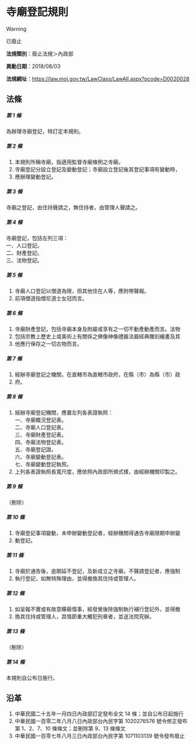 # 寺廟登記規則


> [!WARNING]
> 已廢止


**法規類別**：廢止法規＞內政部

**異動日期**：2018/08/03  

**法規網址**：https://law.moj.gov.tw/LawClass/LawAll.aspx?pcode=D0020028



## 法條
##### 第 1 條
為辦理寺廟登記，特訂定本規則。

##### 第 2 條
1. 本規則所稱寺廟，指適用監督寺廟條例之寺廟。
1. 寺廟登記分設立登記及變動登記；寺廟設立登記後其登記事項有變動時，
1. 應辦理變動登記。

##### 第 3 條
寺廟之登記，由住持聲請之，無住持者，由管理人聲請之。

##### 第 4 條
寺廟登記，包括左列三項：  
一、人口登記。  
二、財產登記。  
三、法物登記。

##### 第 5 條
1. 寺廟人口登記以僧道為限，但其他住在人等，應附帶聲報。
1. 前項僧道指僧尼道士女冠而言。

##### 第 6 條
1. 寺廟財產登記，包括寺廟本身及附屬或享有之一切不動產動產而言。法物
1. 包括宗教上歷史上或美術上有關係之佛像神像禮器法器經典雕刻繪畫及其
1. 他應行保存之一切古物而言。

##### 第 7 條
1. 經辦寺廟登記之機關，在直轄市為直轄市政府，在縣（市）為縣（市）政
1. 府。

##### 第 8 條
1. 經辦寺廟登記機關，應置左列各表證執照：  
一、寺廟概況登記表。  
二、寺廟人口登記表。  
三、寺廟財產登記表。  
四、寺廟法物登記表。  
五、寺廟登記證。  
六、寺廟變動登記表。  
七、寺廟變動登記執照。
1. 上列各表證執照長寬尺度，應依照內政部所頒式樣，由經辦機關印製之。

##### 第 9 條
（刪除）

##### 第 10 條
1. 寺廟登記事項變動，未申辦變動登記者，經辦機關得通告寺廟限期申辦變
1. 動登記。

##### 第 11 條
1. 寺廟於通告後，逾期延不登記，及新成立之寺廟，不聲請登記者，應強制
1. 執行登記，如無特殊理由，並得撤換其住持或管理人。

##### 第 12 條
1. 如呈報不實或有故意矇蔽情事，經發覺後除強制執行補行登記外，並得撤
1. 換其住持或管理人，其情節重大觸犯刑章者，並送法院究辦。

##### 第 13 條
（刪除）

##### 第 14 條
本規則自公布日施行。

## 沿革
1. 中華民國二十五年一月四日內政部訂定發布全文 14 條；並自公布日起施行
1. 中華民國一百零二年八月八日內政部台內民字第 1020276576 號令修正發布第 1、2、7、10  條條文；並刪除第 9、13  條條文
1. 中華民國一百零七年八月三日內政部台內民字第 1071103139 號令發布廢止
